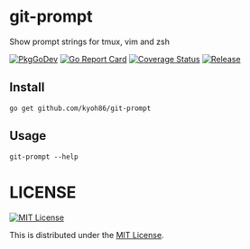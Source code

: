# git-prompt

Show prompt strings for tmux, vim and zsh

[![PkgGoDev](https://pkg.go.dev/badge/kyoh86/git-prompt)](https://pkg.go.dev/kyoh86/git-prompt)
[![Go Report Card](https://goreportcard.com/badge/github.com/kyoh86/git-prompt)](https://goreportcard.com/report/github.com/kyoh86/git-prompt)
[![Coverage Status](https://img.shields.io/codecov/c/github/kyoh86/git-prompt.svg)](https://codecov.io/gh/kyoh86/git-prompt)
[![Release](https://github.com/kyoh86/git-prompt/workflows/Release/badge.svg)](https://github.com/kyoh86/git-prompt/releases)

## Install

```
go get github.com/kyoh86/git-prompt
```

## Usage

```
git-prompt --help
```

# LICENSE

[![MIT License](http://img.shields.io/badge/license-MIT-blue.svg)](http://www.opensource.org/licenses/MIT)

This is distributed under the [MIT License](http://www.opensource.org/licenses/MIT).
